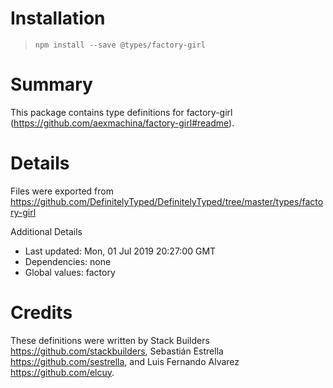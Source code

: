 # Installation
> `npm install --save @types/factory-girl`

# Summary
This package contains type definitions for factory-girl (https://github.com/aexmachina/factory-girl#readme).

# Details
Files were exported from https://github.com/DefinitelyTyped/DefinitelyTyped/tree/master/types/factory-girl

Additional Details
 * Last updated: Mon, 01 Jul 2019 20:27:00 GMT
 * Dependencies: none
 * Global values: factory

# Credits
These definitions were written by Stack Builders <https://github.com/stackbuilders>, Sebastián Estrella <https://github.com/sestrella>, and Luis Fernando Alvarez <https://github.com/elcuy>.
